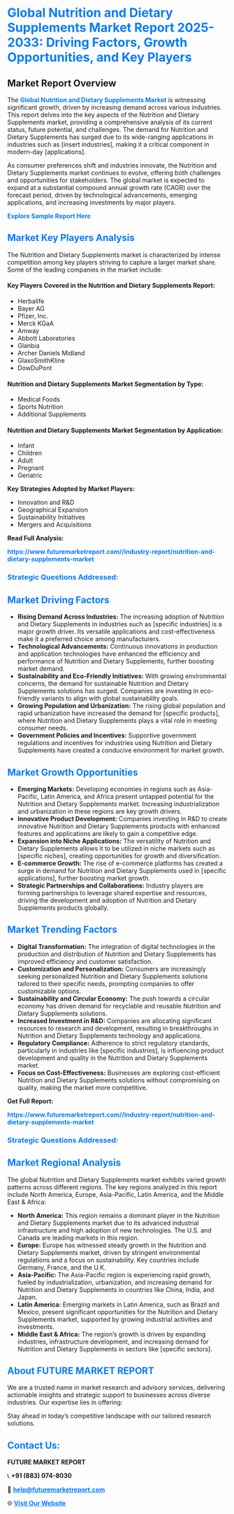 <h1 style="color: #007BFF;">Global Nutrition and Dietary Supplements Market Report 2025-2033: Driving Factors, Growth Opportunities, and Key Players</h1>

<section id="overview">
<h2>Market Report Overview</h2>
<p>The <a href="https://www.futuremarketreport.com//industry-report/nutrition-and-dietary-supplements-market" style="color: #007BFF; text-decoration: none;"><strong>Global Nutrition and Dietary Supplements Market</strong></a> is witnessing significant growth, driven by increasing demand across various industries. This report delves into the key aspects of the Nutrition and Dietary Supplements market, providing a comprehensive analysis of its current status, future potential, and challenges. The demand for Nutrition and Dietary Supplements has surged due to its wide-ranging applications in industries such as [insert industries], making it a critical component in modern-day [applications].</p>
<p>As consumer preferences shift and industries innovate, the Nutrition and Dietary Supplements market continues to evolve, offering both challenges and opportunities for stakeholders. The global market is expected to expand at a substantial compound annual growth rate (CAGR) over the forecast period, driven by technological advancements, emerging applications, and increasing investments by major players.</p>
</section>

<section id="overview">
<p><a href="https://www.futuremarketreport.com//request-sample/reportId=45881" style="color: #007BFF; text-decoration: none;"><strong>Explore Sample Report Here</strong></a></p>
</section>

<section id="key-players">
<h2 style="color: #007BFF;">Market Key Players Analysis</h2>
<p>The Nutrition and Dietary Supplements market is characterized by intense competition among key players striving to capture a larger market share. Some of the leading companies in the market include:</p>
<h4>Key Players Covered in the Nutrition and Dietary Supplements Report:</h4>
<ul><li>Herbalife</li><li>Bayer AG</li><li>Pfizer, Inc.</li><li>Merck KGaA</li><li>Amway</li><li>Abbott Laboratories</li><li>Glanbia</li><li>Archer Daniels Midland</li><li>GlaxoSmithKline</li><li>DowDuPont</li></ul>
<h4>Nutrition and Dietary Supplements Market Segmentation by Type:</h4>
<ul><li>Medical Foods</li><li>Sports Nutrition</li><li>Additional Supplements</li></ul>

<h4>Nutrition and Dietary Supplements Market Segmentation by Application:</h4>
<ul><li>Infant</li><li>Children</li><li>Adult</li><li>Pregnant</li><li>Geriatric</li></ul>
<p><strong>Key Strategies Adopted by Market Players:</strong></p>
<ul>
<li>Innovation and R&D</li>
<li>Geographical Expansion</li>
<li>Sustainability Initiatives</li>
<li>Mergers and Acquisitions</li>
</ul>
</section>

<section>
<p><strong>Read Full Analysis: </strong></p><a href="https://www.futuremarketreport.com//industry-report/nutrition-and-dietary-supplements-market" style="color: #007BFF; text-decoration: none;"><strong>https://www.futuremarketreport.com//industry-report/nutrition-and-dietary-supplements-market</strong></a>
<h3 style="color: #007BFF;">Strategic Questions Addressed:</h3>
</section>

<section id="driving-factors">
<h2 style="color: #007BFF;">Market Driving Factors</h2>
<ul>
<li><strong>Rising Demand Across Industries:</strong> The increasing adoption of Nutrition and Dietary Supplements in industries such as [specific industries] is a major growth driver. Its versatile applications and cost-effectiveness make it a preferred choice among manufacturers.</li>
<li><strong>Technological Advancements:</strong> Continuous innovations in production and application technologies have enhanced the efficiency and performance of Nutrition and Dietary Supplements, further boosting market demand.</li>
<li><strong>Sustainability and Eco-Friendly Initiatives:</strong> With growing environmental concerns, the demand for sustainable Nutrition and Dietary Supplements solutions has surged. Companies are investing in eco-friendly variants to align with global sustainability goals.</li>
<li><strong>Growing Population and Urbanization:</strong> The rising global population and rapid urbanization have increased the demand for [specific products], where Nutrition and Dietary Supplements plays a vital role in meeting consumer needs.</li>
<li><strong>Government Policies and Incentives:</strong> Supportive government regulations and incentives for industries using Nutrition and Dietary Supplements have created a conducive environment for market growth.</li>
</ul>
</section>

<section id="growth-opportunities">
<h2 style="color: #007BFF;">Market Growth Opportunities</h2>
<ul>
<li><strong>Emerging Markets:</strong> Developing economies in regions such as Asia-Pacific, Latin America, and Africa present untapped potential for the Nutrition and Dietary Supplements market. Increasing industrialization and urbanization in these regions are key growth drivers.</li>
<li><strong>Innovative Product Development:</strong> Companies investing in R&D to create innovative Nutrition and Dietary Supplements products with enhanced features and applications are likely to gain a competitive edge.</li>
<li><strong>Expansion into Niche Applications:</strong> The versatility of Nutrition and Dietary Supplements allows it to be utilized in niche markets such as [specific niches], creating opportunities for growth and diversification.</li>
<li><strong>E-commerce Growth:</strong> The rise of e-commerce platforms has created a surge in demand for Nutrition and Dietary Supplements used in [specific applications], further boosting market growth.</li>
<li><strong>Strategic Partnerships and Collaborations:</strong> Industry players are forming partnerships to leverage shared expertise and resources, driving the development and adoption of Nutrition and Dietary Supplements products globally.</li>
</ul>
</section>

<section id="trending-factors">
<h2 style="color: #007BFF;">Market Trending Factors</h2>
<ul>
<li><strong>Digital Transformation:</strong> The integration of digital technologies in the production and distribution of Nutrition and Dietary Supplements has improved efficiency and customer satisfaction.</li>
<li><strong>Customization and Personalization:</strong> Consumers are increasingly seeking personalized Nutrition and Dietary Supplements solutions tailored to their specific needs, prompting companies to offer customizable options.</li>
<li><strong>Sustainability and Circular Economy:</strong> The push towards a circular economy has driven demand for recyclable and reusable Nutrition and Dietary Supplements solutions.</li>
<li><strong>Increased Investment in R&D:</strong> Companies are allocating significant resources to research and development, resulting in breakthroughs in Nutrition and Dietary Supplements technology and applications.</li>
<li><strong>Regulatory Compliance:</strong> Adherence to strict regulatory standards, particularly in industries like [specific industries], is influencing product development and quality in the Nutrition and Dietary Supplements market.</li>
<li><strong>Focus on Cost-Effectiveness:</strong> Businesses are exploring cost-efficient Nutrition and Dietary Supplements solutions without compromising on quality, making the market more competitive.</li>
</ul>
</section>

<section>
<p><strong>Get Full Report: </strong></p><a href="https://www.futuremarketreport.com//industry-report/nutrition-and-dietary-supplements-market" style="color: #007BFF; text-decoration: none;"><strong>https://www.futuremarketreport.com//industry-report/nutrition-and-dietary-supplements-market</strong></a>
<h3 style="color: #007BFF;">Strategic Questions Addressed:</h3>
</section>


<section id="regional-analysis">
<h2 style="color: #007BFF;">Market Regional Analysis</h2>
<p>The global Nutrition and Dietary Supplements market exhibits varied growth patterns across different regions. The key regions analyzed in this report include North America, Europe, Asia-Pacific, Latin America, and the Middle East & Africa:</p>
<ul>
<li><strong>North America:</strong> This region remains a dominant player in the Nutrition and Dietary Supplements market due to its advanced industrial infrastructure and high adoption of new technologies. The U.S. and Canada are leading markets in this region.</li>
<li><strong>Europe:</strong> Europe has witnessed steady growth in the Nutrition and Dietary Supplements market, driven by stringent environmental regulations and a focus on sustainability. Key countries include Germany, France, and the U.K.</li>
<li><strong>Asia-Pacific:</strong> The Asia-Pacific region is experiencing rapid growth, fueled by industrialization, urbanization, and increasing demand for Nutrition and Dietary Supplements in countries like China, India, and Japan.</li>
<li><strong>Latin America:</strong> Emerging markets in Latin America, such as Brazil and Mexico, present significant opportunities for the Nutrition and Dietary Supplements market, supported by growing industrial activities and investments.</li>
<li><strong>Middle East & Africa:</strong> The region’s growth is driven by expanding industries, infrastructure development, and increasing demand for Nutrition and Dietary Supplements in sectors like [specific sectors].</li>
</ul>
</section>

<footer>
<h2 style="color: #007BFF;">About FUTURE MARKET REPORT</h2>
<p>We are a trusted name in market research and advisory services, delivering actionable insights and strategic support to businesses across diverse industries. Our expertise lies in offering:</p>

<p>Stay ahead in today’s competitive landscape with our tailored research solutions.</p>

<h2 style="color: #007BFF;">Contact Us:</h2>
<p><strong>FUTURE MARKET REPORT</strong></p>
<p>📞 <strong>+91 (883) 074-8030</strong></p>
<p>📧 <strong><a href="mailto:help@futuremarketreport.com" style="color: #007BFF;">help@futuremarketreport.com</a></strong></p>
<p>🌐 <strong><a href="https://www.futuremarketreport.com/" style="color: #007BFF;">Visit Our Website</a></strong></p>
</footer>